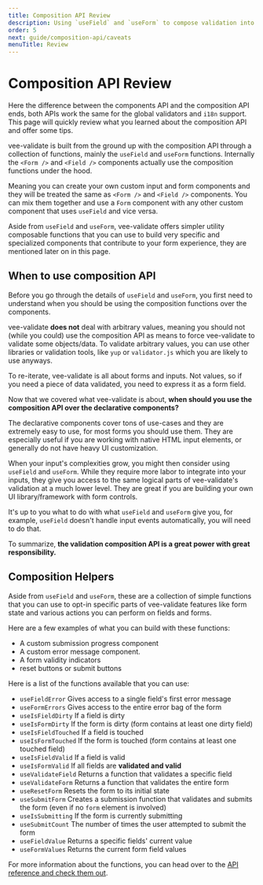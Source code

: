 ```yaml
---
title: Composition API Review
description: Using `useField` and `useForm` to compose validation into your inputs
order: 5
next: guide/composition-api/caveats
menuTitle: Review
---
```


# Composition API Review

Here the difference between the components API and the composition API ends, both APIs work the same for the global validators and `i18n` support. This page will quickly review what you learned about the composition API and offer some tips.

vee-validate is built from the ground up with the composition API through a collection of functions, mainly the `useField` and `useForm` functions. Internally the `<Form />` and `<Field />` components actually use the composition functions under the hood.

Meaning you can create your own custom input and form components and they will be treated the same as `<Form />` and `<Field />` components. You can mix them together and use a `Form` component with any other custom component that uses `useField` and vice versa.

Aside from `useField` and `useForm`, vee-validate offers simpler utility composable functions that you can use to build very specific and specialized components that contribute to your form experience, they are mentioned later on in this page.

## When to use composition API

Before you go through the details of `useField` and `useForm`, you first need to understand when you should be using the composition functions over the components.

vee-validate **does not** deal with arbitrary values, meaning you should not (while you could) use the composition API as means to force vee-validate to validate some objects/data. To validate arbitrary values, you can use other libraries or validation tools, like `yup` or `validator.js` which you are likely to use anyways.

To re-iterate, vee-validate is all about forms and inputs. Not values, so if you need a piece of data validated, you need to express it as a form field.

Now that we covered what vee-validate is about, **when should you use the composition API over the declarative components?**

The declarative components cover tons of use-cases and they are extremely easy to use, for most forms you should use them. They are especially useful if you are working with native HTML input elements, or generally do not have heavy UI customization.

When your input's complexities grow, you might then consider using `useField` and `useForm`. While they require more labor to integrate into your inputs, they give you access to the same logical parts of vee-validate's validation at a much lower level. They are great if you are building your own UI library/framework with form controls.

It's up to you what to do with what `useField` and `useForm` give you, for example, `useField` doesn't handle input events automatically, you will need to do that.

To summarize, **the validation composition API is a great power with great responsibility.**

## Composition Helpers

Aside from `useField` and `useForm`, these are a collection of simple functions that you can use to opt-in specific parts of vee-validate features like form state and various actions you can perform on fields and forms.

Here are a few examples of what you can build with these functions:

- A custom submission progress component
- A custom error message component.
- A form validity indicators
- reset buttons or submit buttons

Here is a list of the functions available that you can use:

- `useFieldError` Gives access to a single field's first error message
- `useFormErrors` Gives access to the entire error bag of the form
- `useIsFieldDirty` If a field is dirty
- `useIsFormDirty` If the form is dirty (form contains at least one dirty field)
- `useIsFieldTouched` If a field is touched
- `useIsFormTouched` If the form is touched (form contains at least one touched field)
- `useIsFieldValid` If a field is valid
- `useIsFormValid` If all fields are **validated and valid**
- `useValidateField` Returns a function that validates a specific field
- `useValidateForm` Returns a function that validates the entire form
- `useResetForm` Resets the form to its initial state
- `useSubmitForm` Creates a submission function that validates and submits the form (even if no `form` element is involved)
- `useIsSubmitting` If the form is currently submitting
- `useSubmitCount` The number of times the user attempted to submit the form
- `useFieldValue` Returns a specific fields' current value
- `useFormValues` Returns the current form field values

For more information about the functions, you can head over to the [API reference and check them out](/api/composition-helpers).
